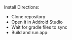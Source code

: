 Install Directions:
  -   Clone repository
  -   Open it in Addroid Studio
  -   Wait for gradle files to sync
  -   Build and run app
